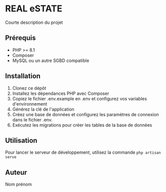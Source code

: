 # REAL eSTATE
Courte description du projet

## Prérequis
- PHP >= 8.1
- Composer
- MySQL ou un autre SGBD compatible

## Installation
1. Clonez ce dépôt
2. Installez les dépendances PHP avec Composer
3. Copiez le fichier .env.example en .env et configurez vos variables d'environnement
4. Générez la clé de l'application
5. Créez une base de données et configurez les paramètres de connexion dans le fichier .env.
6. Exécutez les migrations pour créer les tables de la base de données


## Utilisation
Pour lancer le serveur de développement, utilisez la commande
`php artisan serve`


## Auteur
Nom prénom
